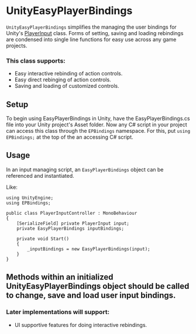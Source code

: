 # UnityEasyPlayerBindings
`UnityEasyPlayerBindings` simplifies the managing the user bindings for Unity's [PlayerInput](https://docs.unity3d.com/Packages/com.unity.inputsystem@1.0/api/UnityEngine.InputSystem.PlayerInput.html) class. Forms of setting, saving and loading rebindings are condensed into single line functions for easy use across any game projects.

### This class supports:
+ Easy interactive rebinding of action controls.
+ Easy direct rebinging of action controls.
+ Saving and loading of customized controls.

## Setup
To begin using EasyPlayerBindings in Unity, have the EasyPlayerBindings.cs file into your Unity project's Asset folder. Now any C# script in your project can access this class through the `EPBindings` namespace. For this, put `using EPBindings;` at the top of the an accessing C# script.

## Usage
In an input managing script, an `EasyPlayerBindings` object can be referenced and instantiated.

Like:
```
using UnityEngine;
using EPBindings;

public class PlayerInputController : MonoBehaviour
{ 
    [SerializeField] private PlayerInput input;
    private EasyPlayerBindings inputBindings;

    private void Start()
    {
        _inputBindings = new EasyPlayerBindings(input); 
    }
}
``` 

## Methods within an initialized UnityEasyPlayerBindings object should be called to change, save and load user input bindings. 
 




### Later implementations will support:
+ UI supportive features for doing interactive rebindings.
